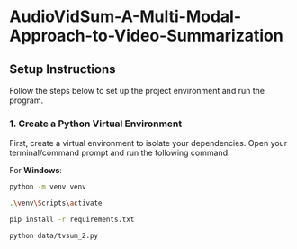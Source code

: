 # AudioVidSum-A-Multi-Modal-Approach-to-Video-Summarization

## Setup Instructions

Follow the steps below to set up the project environment and run the program.

### 1. Create a Python Virtual Environment

First, create a virtual environment to isolate your dependencies. Open your terminal/command prompt and run the following command:

For **Windows**:
```bash
python -m venv venv

.\venv\Scripts\activate

pip install -r requirements.txt

python data/tvsum_2.py
